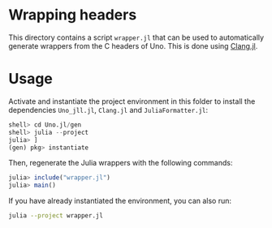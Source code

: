 # Wrapping headers

This directory contains a script `wrapper.jl` that can be used to automatically generate wrappers from the C headers of Uno.
This is done using [Clang.jl](https://github.com/JuliaInterop/Clang.jl).

# Usage

Activate and instantiate the project environment in this folder
to install the dependencies `Uno_jll.jl`, `Clang.jl` and `JuliaFormatter.jl`:
```julia
shell> cd Uno.jl/gen
shell> julia --project
julia> ]
(gen) pkg> instantiate
```

Then, regenerate the Julia wrappers with the following commands:
```julia
julia> include("wrapper.jl")
julia> main()
```

If you have already instantiated the environment, you can also run:
```bash
julia --project wrapper.jl
```

